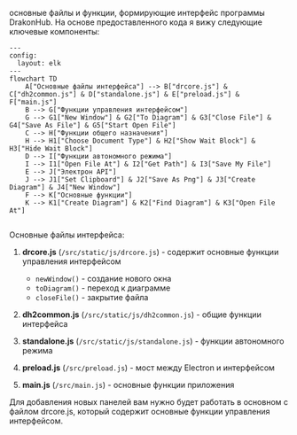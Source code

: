 основные файлы и функции, формирующие интерфейс программы DrakonHub. На основе предоставленного кода я вижу следующие ключевые компоненты:

```mermaid
---
config:
  layout: elk
---
flowchart TD
    A["Основные файлы интерфейса"] --> B["drcore.js"] & C["dh2common.js"] & D["standalone.js"] & E["preload.js"] & F["main.js"]
    B --> G["Функции управления интерфейсом"]
    G --> G1["New Window"] & G2["To Diagram"] & G3["Close File"] & G4["Save As File"] & G5["Start Open File"]
    C --> H["Функции общего назначения"]
    H --> H1["Choose Document Type"] & H2["Show Wait Block"] & H3["Hide Wait Block"]
    D --> I["Функции автономного режима"]
    I --> I1["Open File At"] & I2["Get Path"] & I3["Save My File"]
    E --> J["Электрон API"]
    J --> J1["Set Clipboard"] & J2["Save As Png"] & J3["Create Diagram"] & J4["New Window"]
    F --> K["Основные функции"]
    K --> K1["Create Diagram"] & K2["Find Diagram"] & K3["Open File At"]


```

Основные файлы интерфейса:

1. **drcore.js** (`/src/static/js/drcore.js`) - содержит основные функции управления интерфейсом  
   - `newWindow()` - создание нового окна  
   - `toDiagram()` - переход к диаграмме  
   - `closeFile()` - закрытие файла  

2. **dh2common.js** (`/src/static/js/dh2common.js`) - общие функции интерфейса  
3. **standalone.js** (`/src/static/js/standalone.js`) - функции автономного режима  
4. **preload.js** (`/src/preload.js`) - мост между Electron и интерфейсом  
5. **main.js** (`/src/main.js`) - основные функции приложения

Для добавления новых панелей вам нужно будет работать в основном с файлом drcore.js, который содержит основные функции управления интерфейсом.

        